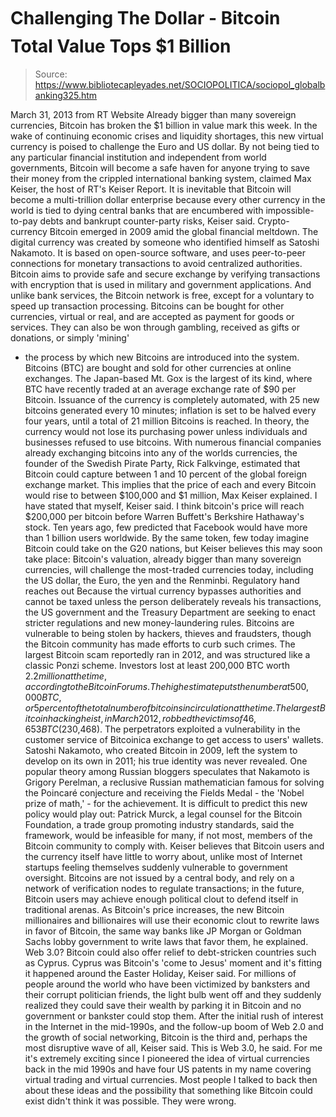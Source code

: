 # Challenging The Dollar - Bitcoin Total Value Tops $1 Billion

> Source: https://www.bibliotecapleyades.net/SOCIOPOLITICA/sociopol_globalbanking325.htm

March 31, 2013
from
RT Website
Already bigger than many sovereign currencies,
Bitcoin has broken the $1 billion in value mark this week.
In the wake of
continuing economic crises and liquidity shortages, this new virtual
currency is poised to challenge the Euro and US dollar.
By not being tied to any particular financial institution and independent
from world governments, Bitcoin will become a safe haven for anyone trying
to save their money from the crippled international banking system, claimed
Max Keiser, the host of RT's Keiser Report.
It is inevitable that Bitcoin will become a
multi-trillion dollar enterprise because every other currency in the
world is tied to dying central banks that are encumbered with
impossible-to-pay debts and bankrupt counter-party risks, Keiser said.
Crypto-currency
Bitcoin emerged in 2009 amid the global financial meltdown.
The digital currency was created by someone who
identified himself as Satoshi Nakamoto. It is based on open-source
software, and uses peer-to-peer connections for monetary transactions to
avoid centralized authorities.
Bitcoin aims to provide safe and secure exchange by verifying transactions
with encryption that is used in military and government applications. And
unlike bank services, the Bitcoin network is free, except for a voluntary to
speed up transaction processing.
Bitcoins can be bought
for other currencies, virtual or real, and are accepted as
payment for goods or services. They can also be won through
gambling, received as gifts or donations, or simply 'mining'
- the process by which new Bitcoins are introduced into the
system.
Bitcoins (BTC) are bought and sold for other currencies at
online exchanges. The Japan-based
Mt. Gox is the largest of
its kind, where BTC have recently traded at an average
exchange rate of $90 per Bitcoin.
Issuance of the currency is completely automated, with 25 new bitcoins
generated every 10 minutes; inflation is set to be halved every four years,
until a total of 21 million Bitcoins is reached.
In theory, the currency would not lose its
purchasing power unless individuals and businesses refused to use bitcoins.
With numerous financial companies already exchanging bitcoins into any of
the worlds currencies, the founder of the Swedish Pirate Party,
Rick Falkvinge, estimated that Bitcoin could capture between 1 and 10
percent of the global foreign exchange market.
This implies that the price of each and every
Bitcoin would rise to between $100,000 and $1 million, Max Keiser explained.
I have stated that myself, Keiser said. I
think bitcoin's price will reach $200,000 per bitcoin before Warren
Buffett's Berkshire Hathaway's stock.
Ten years ago, few predicted that Facebook would
have more than 1 billion users worldwide.
By the same token, few today imagine Bitcoin
could take on the G20 nations, but Keiser believes this may soon take place:
Bitcoin's valuation, already bigger than
many sovereign currencies, will challenge the most-traded currencies
today, including the US dollar, the Euro, the yen and the Renminbi.
Regulatory hand reaches out
Because the virtual currency bypasses authorities and cannot be taxed unless
the person deliberately reveals his transactions, the US government and the
Treasury Department are seeking to enact stricter regulations and new
money-laundering rules.
Bitcoins are vulnerable
to being stolen by hackers, thieves and fraudsters, though
the Bitcoin community has made efforts to curb such crimes.
The largest Bitcoin scam reportedly ran in 2012, and was
structured like a classic Ponzi scheme. Investors lost at
least 200,000 BTC worth $2.2 million at the time, according
to the Bitcoin Forums. The high estimate puts the number at
500,000 BTC, or 5 percent of the total number of bitcoins in
circulation at the time.
The largest Bitcoin hacking
heist, in March 2012, robbed the victims of 46,653 BTC
($230,468). The perpetrators exploited a vulnerability in
the customer service of Bitcoinica exchange to get access to
users' wallets.
Satoshi Nakamoto, who created Bitcoin in 2009, left the
system to develop on its own in 2011; his true identity was
never revealed.
One popular theory among Russian bloggers speculates that
Nakamoto is Grigory Perelman, a reclusive Russian
mathematician famous for solving the Poincaré conjecture and
receiving the Fields Medal - the 'Nobel prize of math,' -
for the achievement.
It is difficult to predict this new policy would play out:
Patrick Murck, a legal counsel for
the Bitcoin Foundation, a trade group promoting industry standards, said
the framework,
would be infeasible for many, if not
most, members of the Bitcoin community to comply with.
Keiser believes that Bitcoin users and the
currency itself have little to worry about, unlike most of Internet startups
feeling themselves suddenly vulnerable to government oversight.
Bitcoins are not issued by a central body, and
rely on a network of verification nodes to regulate transactions; in the
future, Bitcoin users may achieve enough political clout to defend itself in
traditional arenas.
As Bitcoin's price increases, the new
Bitcoin millionaires and billionaires will use their economic clout to
rewrite laws in favor of Bitcoin, the same way banks like JP Morgan or
Goldman Sachs lobby government to write laws that favor them, he
explained.
Web 3.0?
Bitcoin could also offer relief to debt-stricken countries such as Cyprus.
Cyprus was Bitcoin's 'come to Jesus' moment
and it's fitting it happened around the Easter Holiday, Keiser said.
For millions of people around the world who
have been victimized by banksters and their corrupt politician friends,
the light bulb went off and they suddenly realized they could save their
wealth by parking it in Bitcoin and no government or bankster could stop
them.
After the initial rush of interest in the
Internet in the mid-1990s, and the follow-up boom of Web 2.0 and the growth
of social networking, Bitcoin is the third and,
perhaps the most disruptive wave of all,
Keiser said.
This is Web 3.0, he said.
For me it's extremely exciting since I
pioneered the idea of virtual currencies back in the mid 1990s and have
four US patents in my name covering virtual trading and virtual
currencies. Most people I talked to back then about these ideas and the
possibility that something like Bitcoin could exist didn't think it was
possible. They were wrong.
